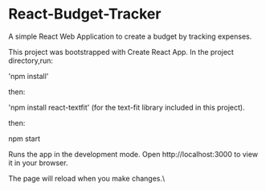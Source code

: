 # React-Budget-Tracker

A simple React Web Application to create a budget by tracking expenses.


This project was bootstrapped with Create React App. In the project directory,run:

'npm install'

then:

'npm install react-textfit' (for the text-fit library included in this project).

then:

npm start

Runs the app in the development mode. Open http://localhost:3000 to view it in your browser.

The page will reload when you make changes.\
